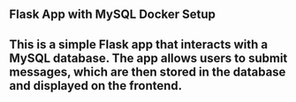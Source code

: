 ## Flask App with MySQL Docker Setup
## This is a simple Flask app that interacts with a MySQL database. The app allows users to submit messages, which are then stored in the database and displayed on the frontend.


